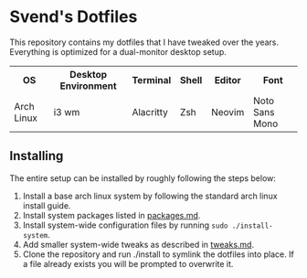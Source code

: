 Svend's Dotfiles
================
This repository contains my dotfiles that I have tweaked over the years.
Everything is optimized for a dual-monitor desktop setup.

<table>
  <tr>
    <th>OS</th>
    <th>Desktop Environment</th>
    <th>Terminal</th>
    <th>Shell</th>
    <th>Editor</th>
    <th>Font</th>
  </tr>
  <tr>
    <td>Arch Linux</td>
    <td>i3 wm</td>
    <td>Alacritty</td>
    <td>Zsh</td>
    <td>Neovim</td>
    <td>Noto Sans Mono</td>
  </tr>
</table>

Installing
----------
The entire setup can be installed by roughly following the steps below:

1. Install a base arch linux system by following the standard arch linux install guide.
2. Install system packages listed in [packages.md](packages.md).
3. Install system-wide configuration files by running `sudo ./install-system`.
4. Add smaller system-wide tweaks as described in [tweaks.md](tweaks.md).
5. Clone the repository and run ./install to symlink the dotfiles into place.
   If a file already exists you will be prompted to overwrite it.

